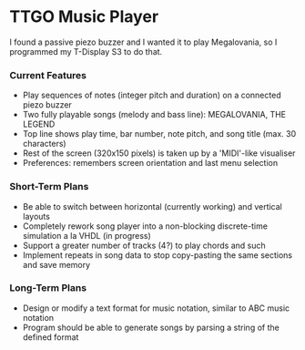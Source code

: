 # TTGO Music Player
I found a passive piezo buzzer and I wanted it to play Megalovania, so I programmed my T-Display S3 to do that.

### Current Features
- Play sequences of notes (integer pitch and duration) on a connected piezo buzzer
- Two fully playable songs (melody and bass line): MEGALOVANIA, THE LEGEND
- Top line shows play time, bar number, note pitch, and song title (max. 30 characters)
- Rest of the screen (320x150 pixels) is taken up by a 'MIDI'-like visualiser
- Preferences: remembers screen orientation and last menu selection

### Short-Term Plans
- Be able to switch between horizontal (currently working) and vertical layouts
- Completely rework song player into a non-blocking discrete-time simulation a la VHDL (in progress)
- Support a greater number of tracks (4?) to play chords and such
- Implement repeats in song data to stop copy-pasting the same sections and save memory

### Long-Term Plans
- Design or modify a text format for music notation, similar to ABC music notation
- Program should be able to generate songs by parsing a string of the defined format
